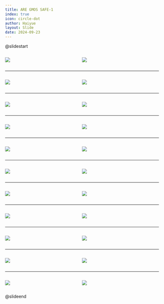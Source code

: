 ```yaml
---
title: ARE GMOS SAFE-1
index: true
icon: circle-dot
author: Haiyue
layout: Slide
date: 2024-09-23
---
```

 
@slidestart

<div style="display:flex">
<div style="flex:1">

![](/reading/english/Level-Z/ARE%20GMOS%20SAFE-1/001.png)
</div>
<div style="flex:1">

![](/reading/english/Level-Z/ARE%20GMOS%20SAFE-1/002.png)
</div>
</div>

---

<div style="display:flex">
<div style="flex:1">

![](/reading/english/Level-Z/ARE%20GMOS%20SAFE-1/003.png)
</div>
<div style="flex:1">

![](/reading/english/Level-Z/ARE%20GMOS%20SAFE-1/004.png)
</div>
</div>

---

<div style="display:flex">
<div style="flex:1">

![](/reading/english/Level-Z/ARE%20GMOS%20SAFE-1/005.png)
</div>
<div style="flex:1">

![](/reading/english/Level-Z/ARE%20GMOS%20SAFE-1/006.png)
</div>
</div>

---

<div style="display:flex">
<div style="flex:1">

![](/reading/english/Level-Z/ARE%20GMOS%20SAFE-1/007.png)
</div>
<div style="flex:1">

![](/reading/english/Level-Z/ARE%20GMOS%20SAFE-1/008.png)
</div>
</div>

---

<div style="display:flex">
<div style="flex:1">

![](/reading/english/Level-Z/ARE%20GMOS%20SAFE-1/009.png)
</div>
<div style="flex:1">

![](/reading/english/Level-Z/ARE%20GMOS%20SAFE-1/010.png)
</div>
</div>

---

<div style="display:flex">
<div style="flex:1">

![](/reading/english/Level-Z/ARE%20GMOS%20SAFE-1/011.png)
</div>
<div style="flex:1">

![](/reading/english/Level-Z/ARE%20GMOS%20SAFE-1/012.png)
</div>
</div>

---

<div style="display:flex">
<div style="flex:1">

![](/reading/english/Level-Z/ARE%20GMOS%20SAFE-1/013.png)
</div>
<div style="flex:1">

![](/reading/english/Level-Z/ARE%20GMOS%20SAFE-1/014.png)
</div>
</div>

---

<div style="display:flex">
<div style="flex:1">

![](/reading/english/Level-Z/ARE%20GMOS%20SAFE-1/015.png)
</div>
<div style="flex:1">

![](/reading/english/Level-Z/ARE%20GMOS%20SAFE-1/016.png)
</div>
</div>

---

<div style="display:flex">
<div style="flex:1">

![](/reading/english/Level-Z/ARE%20GMOS%20SAFE-1/017.png)
</div>
<div style="flex:1">

![](/reading/english/Level-Z/ARE%20GMOS%20SAFE-1/018.png)
</div>
</div>

---

<div style="display:flex">
<div style="flex:1">

![](/reading/english/Level-Z/ARE%20GMOS%20SAFE-1/019.png)
</div>
<div style="flex:1">

![](/reading/english/Level-Z/ARE%20GMOS%20SAFE-1/020.png)
</div>
</div>

---

<div style="display:flex">
<div style="flex:1">

![](/reading/english/Level-Z/ARE%20GMOS%20SAFE-1/021.png)
</div>
<div style="flex:1">

![](/reading/english/Level-Z/ARE%20GMOS%20SAFE-1/022.png)
</div>
</div>

@slideend
